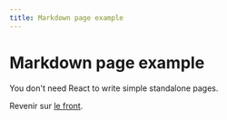 ```yaml
---
title: Markdown page example
---
```


# Markdown page example

You don't need React to write simple standalone pages.

Revenir sur [le front](/front).